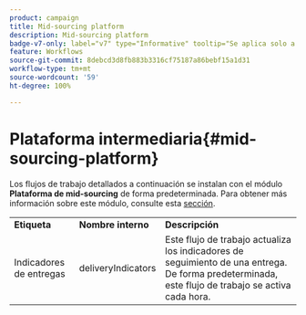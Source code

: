 ```yaml
---
product: campaign
title: Mid-sourcing platform
description: Mid-sourcing platform
badge-v7-only: label="v7" type="Informative" tooltip="Se aplica solo a Campaign Classic v7"
feature: Workflows
source-git-commit: 8debcd3d8fb883b3316cf75187a86bebf15a1d31
workflow-type: tm+mt
source-wordcount: '59'
ht-degree: 100%

---
```



# Plataforma intermediaria{#mid-sourcing-platform}



Los flujos de trabajo detallados a continuación se instalan con el módulo **Plataforma de mid-sourcing** de forma predeterminada. Para obtener más información sobre este módulo, consulte esta [sección](../../installation/using/mid-sourcing-deployment.md).

<table> 
 <tbody> 
  <tr> 
   <td> <strong>Etiqueta</strong><br /> </td> 
   <td> <strong>Nombre interno</strong><br /> </td> 
   <td> <strong>Descripción</strong><br /> </td> 
  </tr> 
  <tr> 
   <td> <span class="uicontrol">Indicadores de entregas</span> <br /> </td> 
   <td> <span class="uicontrol">deliveryIndicators</span> <br /> </td> 
   <td> Este flujo de trabajo actualiza los indicadores de seguimiento de una entrega. De forma predeterminada, este flujo de trabajo se activa cada hora.<br /> </td> 
  </tr> 
 </tbody> 
</table>

